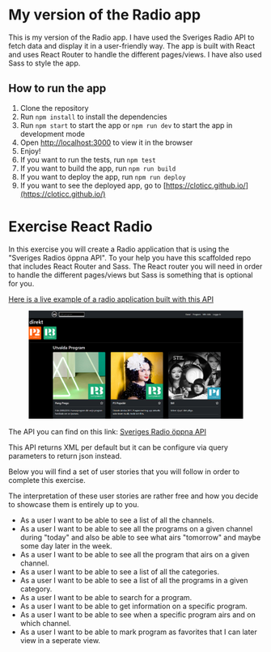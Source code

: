 <!-- url https://cloticc.github.io/  -->
# My version of the Radio app

This is my version of the Radio app. I have used the Sveriges Radio API to fetch data and display it in a user-friendly way. The app is built with React and uses React Router to handle the different pages/views. I have also used Sass to style the app.

## How to run the app

1. Clone the repository
2. Run `npm install` to install the dependencies
3. Run `npm start` to start the app or `npm run dev` to start the app in development mode
4. Open [http://localhost:3000](http://localhost:3000) to view it in the browser
5. Enjoy!
6. If you want to run the tests, run `npm test`
7. If you want to build the app, run `npm run build`
8. If you want to deploy the app, run `npm run deploy`
9. If you want to see the deployed app, go to [https://cloticc.github.io/](https://cloticc.github.io/)

# Exercise React Radio

In this exercise you will create a Radio application that is using the "Sveriges Radios öppna API". To your help you have this scaffolded repo that includes React Router and Sass. The React router you will need in order to handle the different pages/views but Sass is something that is optional for you.

[Here is a live example of a radio application built with this API](https://sradio.onrender.com/)

<figure>
  <img src="./src/assets/screenshot.png">
</figure>

The API you can find on this link: [Sveriges Radio öppna API](https://sverigesradio.se/api/documentation/v2/index.html)

This API returns XML per default but it can be configure via query parameters to return json instead.

Below you will find a set of user stories that you will follow in order to complete this exercise.

The interpretation of these user stories are rather free and how you decide to showcase them is entirely up to you.

- As a user I want to be able to see a list of all the channels.
- As a user I want to be able to see all the programs on a given channel during "today" and also be able to see what airs "tomorrow" and maybe some day later in the week.
- As a user I want to be able to see all the program that airs on a given channel.
- As a user I want to be able to see a list of all the categories.
- As a user I want to be able to see a list of all the programs in a given category.
- As a user I want to be able to search for a program.
- As a user I want to be able to get information on a specific program.
- As a user I want to be able to see when a specific program airs and on which channel.
- As a user I want to be able to mark program as favorites that I can later view in a seperate view.
